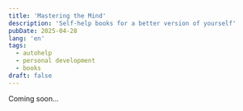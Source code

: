 ```yaml
---
title: 'Mastering the Mind'
description: 'Self-help books for a better version of yourself'
pubDate: 2025-04-28
lang: 'en'
tags:
  - autohelp
  - personal development
  - books
draft: false
---
```


Coming soon...

